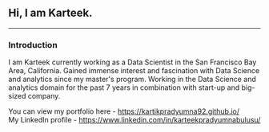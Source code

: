 ## Hi, I am Karteek.

---

### Introduction
I am Karteek currently working as a Data Scientist in the San Francisco Bay Area, California. 
Gained immense interest and fascination with Data Science and analytics since my master's program. Working in the Data Science and analytics domain for the past 7 years in combination with start-up and big-sized company.

You can view my portfolio here - https://kartikpradyumna92.github.io/ <br>
My LinkedIn profile - https://www.linkedin.com/in/karteekpradyumnabulusu/
